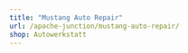 ```yaml
---
title: "Mustang Auto Repair"
url: /apache-junction/mustang-auto-repair/
shop: Autowerkstatt
---
```

